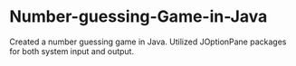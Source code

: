 # Number-guessing-Game-in-Java
Created a number guessing game in Java. Utilized JOptionPane packages for both system input and output. 
